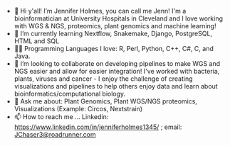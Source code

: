 - 👋 Hi y'all! I’m Jennifer Holmes, you can call me Jenn! I'm a bioinformatician at University Hospitals in Cleveland and I love working with WGS & NGS, proteomics, plant genomics and machine learning!
- 🌱 I’m currently learning Nextflow, Snakemake, Django, PostgreSQL, HTML and SQL
- 👩‍💻 Programming Languages I love: R, Perl, Python, C++, C#, C, and Java. 
- 💞️ I’m looking to collaborate on developing pipelines to make WGS and NGS easier and allow for easier integration! I've worked with bacteria, plants, viruses and cancer - I enjoy the challenge of creating visualizations and pipelines to help others enjoy data and learn about bioinformatics/computational biology.
- 🌽 Ask me about: Plant Genomics, Plant WGS/NGS proteomics, Visualizations (Example: Circos, Nextstrain)
- 📫 How to reach me ... Linkedin: https://www.linkedin.com/in/jenniferholmes1345/ ; email: JChaser3@roadrunner.com 

<!---
JH36/JH36 is a ✨ special ✨ repository because its `README.md` (this file) appears on your GitHub profile.
You can click the Preview link to take a look at your changes.
--->
